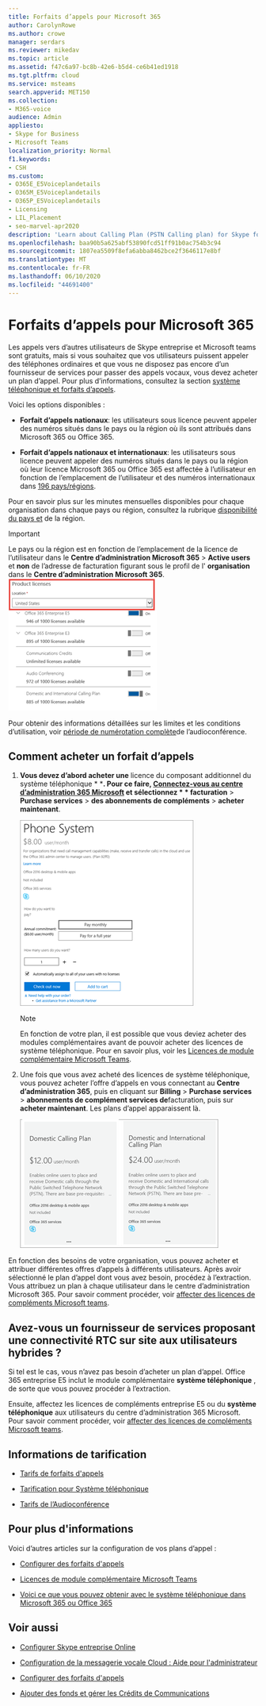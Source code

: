 ```yaml
---
title: Forfaits d’appels pour Microsoft 365
author: CarolynRowe
ms.author: crowe
manager: serdars
ms.reviewer: mikedav
ms.topic: article
ms.assetid: f47c6a97-bc8b-42e6-b5d4-ce6b41ed1918
ms.tgt.pltfrm: cloud
ms.service: msteams
search.appverid: MET150
ms.collection:
- M365-voice
audience: Admin
appliesto:
- Skype for Business
- Microsoft Teams
localization_priority: Normal
f1.keywords:
- CSH
ms.custom:
- O365E_E5Voiceplandetails
- O365M_E5Voiceplandetails
- O365P_E5Voiceplandetails
- Licensing
- LIL_Placement
- seo-marvel-apr2020
description: 'Learn about Calling Plan (PSTN Calling plan) for Skype for business options and how to get licenses for your organization. '
ms.openlocfilehash: baa90b5a625abf53890fcd51ff91b0ac754b3c94
ms.sourcegitcommit: 1807ea5509f8efa6abba8462bce2f3646117e8bf
ms.translationtype: MT
ms.contentlocale: fr-FR
ms.lasthandoff: 06/10/2020
ms.locfileid: "44691400"
---
```

# <a name="calling-plans-for-microsoft-365"></a>Forfaits d’appels pour Microsoft 365

Les appels vers d’autres utilisateurs de Skype entreprise et Microsoft teams sont gratuits, mais si vous souhaitez que vos utilisateurs puissent appeler des téléphones ordinaires et que vous ne disposez pas encore d’un fournisseur de services pour passer des appels vocaux, vous devez acheter un plan d’appel. Pour plus d’informations, consultez la section [système téléphonique et forfaits d’appels](calling-plan-landing-page.md).
  
Voici les options disponibles :
  
- **Forfait d’appels nationaux**: les utilisateurs sous licence peuvent appeler des numéros situés dans le pays ou la région où ils sont attribués dans Microsoft 365 ou Office 365.
    
- **Forfait d’appels nationaux et internationaux**: les utilisateurs sous licence peuvent appeler des numéros situés dans le pays ou la région où leur licence Microsoft 365 ou Office 365 est affectée à l’utilisateur en fonction de l’emplacement de l’utilisateur et des numéros internationaux dans [196 pays/régions](country-and-region-availability-for-audio-conferencing-and-calling-plans/users-can-make-outbound-calls-to-these-countries-and-regions.md).
    
Pour en savoir plus sur les minutes mensuelles disponibles pour chaque organisation dans chaque pays ou région, consultez la rubrique [disponibilité du pays et](country-and-region-availability-for-audio-conferencing-and-calling-plans/country-and-region-availability-for-audio-conferencing-and-calling-plans.md) de la région.
  
> [!IMPORTANT]
> Le pays ou la région est en fonction de l’emplacement de la licence de l’utilisateur dans le **Centre d’administration Microsoft 365**  >  **Active users** et **non** de l’adresse de facturation figurant sous le profil de l' **organisation** dans le **Centre d’administration Microsoft 365**.   
![Capture d’écran de l’emplacement de la licence de l’utilisateur](media/cc1e16d1-8a5e-43e0-99a3-dc991efdfbab.png)
  
Pour obtenir des informations détaillées sur les limites et les conditions d’utilisation, voir [période de numérotation complète](complimentary-dial-out-period.md)de l’audioconférence.
  
## <a name="how-to-buy-a-calling-plan"></a>Comment acheter un forfait d’appels

1. <strong>Vous devez d’abord acheter une</strong> licence du composant additionnel du système téléphonique * *<strong>. Pour ce faire, [Connectez-vous au centre d’administration 365 Microsoft](https://portal.office.com/adminportal/home?add=sub&amp;adminportal=1#/catalog) et sélectionnez * * facturation</strong>  >  **Purchase services**  >  **des abonnements de compléments**  >  **acheter maintenant**.
    
    ![Capture d’écran montrant l’option d’achat d’une offre d’appels vocaux.](media/5893fca0-292c-4cdf-9b43-c507a8b44b74.png)
  
    > [!NOTE]
    > En fonction de votre plan, il est possible que vous deviez acheter des modules complémentaires avant de pouvoir acheter des licences de système téléphonique. Pour en savoir plus, voir les [Licences de module complémentaire Microsoft Teams](teams-add-on-licensing/microsoft-teams-add-on-licensing.md).
  
2. Une fois que vous avez acheté des licences de système téléphonique, vous pouvez acheter l’offre d’appels en vous connectant au **Centre d’administration 365**, puis en cliquant sur **Billing**  >  **Purchase services**  >  **abonnements de complément services de**facturation, puis sur **acheter maintenant**. Les plans d’appel apparaissent là.
    
    ![Capture d’écran montrant les options du plan d’appels vocaux.](media/ab2d6dce-56eb-4bbc-ac1a-430b0c065d18.png)
  
En fonction des besoins de votre organisation, vous pouvez acheter et attribuer différentes offres d’appels à différents utilisateurs. Après avoir sélectionné le plan d’appel dont vous avez besoin, procédez à l’extraction. Vous attribuez un plan à chaque utilisateur dans le centre d’administration Microsoft 365. Pour savoir comment procéder, voir [affecter des licences de compléments Microsoft teams](teams-add-on-licensing/assign-teams-add-on-licenses.md).
  
## <a name="do-you-have-a-service-provider-that-provides-on-premises-pstn-connectivity-for-hybrid-users"></a>Avez-vous un fournisseur de services proposant une connectivité RTC sur site aux utilisateurs hybrides ?

Si tel est le cas, vous n’avez pas besoin d’acheter un plan d’appel. Office 365 entreprise E5 inclut le module complémentaire **système téléphonique** , de sorte que vous pouvez procéder à l’extraction.
  
Ensuite, affectez les licences de compléments entreprise E5 ou du **système téléphonique** aux utilisateurs du centre d’administration 365 Microsoft. Pour savoir comment procéder, voir [affecter des licences de compléments Microsoft teams](teams-add-on-licensing/assign-teams-add-on-licenses.md).
  
## <a name="pricing-information"></a>Informations de tarification

- [Tarifs de forfaits d'appels](https://go.microsoft.com/fwlink/?LinkId=799761)
    
- [Tarification pour Système téléphonique](https://go.microsoft.com/fwlink/?linkid=799763)
    
- [Tarifs de l’Audioconférence](https://go.microsoft.com/fwlink/?linkid=799762)
    
## <a name="for-more-information"></a>Pour plus d'informations

Voici d’autres articles sur la configuration de vos plans d’appel :
  
- [Configurer des forfaits d'appels](set-up-calling-plans.md)
    
- [Licences de module complémentaire Microsoft Teams](teams-add-on-licensing/microsoft-teams-add-on-licensing.md)
    
- [Voici ce que vous pouvez obtenir avec le système téléphonique dans Microsoft 365 ou Office 365](https://docs.microsoft.com/MicrosoftTeams/here-s-what-you-get-with-phone-system)
    
   
## <a name="related-topics"></a>Voir aussi

- [Configurer Skype entreprise Online](/SkypeForBusiness/set-up-skype-for-business-online/set-up-skype-for-business-online)
    
- [Configuration de la messagerie vocale Cloud : Aide pour l'administrateur](set-up-phone-system-voicemail.md)
    
- [Configurer des forfaits d'appels](set-up-calling-plans.md)
    
- [Ajouter des fonds et gérer les Crédits de Communications](add-funds-and-manage-communications-credits.md)
 
